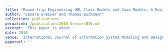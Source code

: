 ```yaml
---
title: "Round-trip Engineering UML Class Models and Java Models: A Real-world Use Case for Bidirectional Transformations with QVT-R"
author: "Sandra Greiner and Thomas Buchmann"
collection: publications
permalink: /publication/2016-GreinerB16.md
excerpt: 'This paper is about '
date: 2016
venue: 'International Journal of Information System Modeling and Design'
paperurl: ''
---
```

